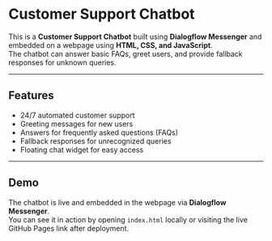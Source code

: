 # Customer Support Chatbot

This is a **Customer Support Chatbot** built using **Dialogflow Messenger** and embedded on a webpage using **HTML, CSS, and JavaScript**.  
The chatbot can answer basic FAQs, greet users, and provide fallback responses for unknown queries.  

---

## **Features**
- 24/7 automated customer support
- Greeting messages for new users
- Answers for frequently asked questions (FAQs)
- Fallback responses for unrecognized queries
- Floating chat widget for easy access

---

## **Demo**
The chatbot is live and embedded in the webpage via **Dialogflow Messenger**.  
You can see it in action by opening `index.html` locally or visiting the live GitHub Pages link after deployment.


